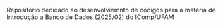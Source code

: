 Repositório dedicado ao desenvolviemnto de códigos para a matéria de Introdução a Banco de Dados (2025/02) do IComp/UFAM
